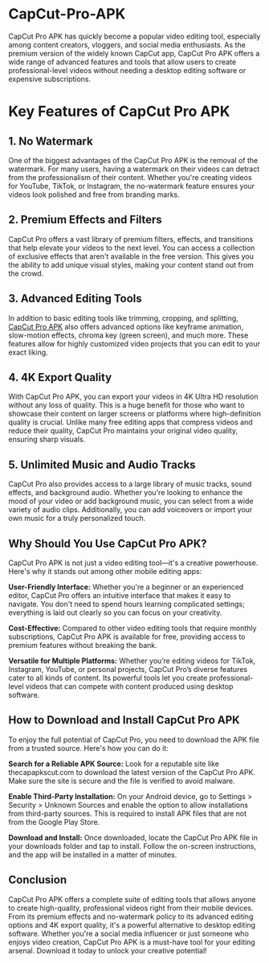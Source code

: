# CapCut-Pro-APK
CapCut Pro APK has quickly become a popular video editing tool, especially among content creators, vloggers, and social media enthusiasts. As the premium version of the widely known CapCut app, CapCut Pro APK offers a wide range of advanced features and tools that allow users to create professional-level videos without needing a desktop editing software or expensive subscriptions.

# Key Features of CapCut Pro APK
## 1. No Watermark

One of the biggest advantages of the CapCut Pro APK is the removal of the watermark. For many users, having a watermark on their videos can detract from the professionalism of their content. Whether you're creating videos for YouTube, TikTok, or Instagram, the no-watermark feature ensures your videos look polished and free from branding marks.

## 2. Premium Effects and Filters

CapCut Pro offers a vast library of premium filters, effects, and transitions that help elevate your videos to the next level. You can access a collection of exclusive effects that aren't available in the free version. This gives you the ability to add unique visual styles, making your content stand out from the crowd.

## 3. Advanced Editing Tools

In addition to basic editing tools like trimming, cropping, and splitting, [CapCut Pro APK](https://thecapapkscut.com/) also offers advanced options like keyframe animation, slow-motion effects, chroma key (green screen), and much more. These features allow for highly customized video projects that you can edit to your exact liking.

## 4. 4K Export Quality

With CapCut Pro APK, you can export your videos in 4K Ultra HD resolution without any loss of quality. This is a huge benefit for those who want to showcase their content on larger screens or platforms where high-definition quality is crucial. Unlike many free editing apps that compress videos and reduce their quality, CapCut Pro maintains your original video quality, ensuring sharp visuals.

## 5. Unlimited Music and Audio Tracks

CapCut Pro also provides access to a large library of music tracks, sound effects, and background audio. Whether you're looking to enhance the mood of your video or add background music, you can select from a wide variety of audio clips. Additionally, you can add voiceovers or import your own music for a truly personalized touch.

## Why Should You Use CapCut Pro APK?
CapCut Pro APK is not just a video editing tool—it's a creative powerhouse. Here's why it stands out among other mobile editing apps:

**User-Friendly Interface:** Whether you're a beginner or an experienced editor, CapCut Pro offers an intuitive interface that makes it easy to navigate. You don't need to spend hours learning complicated settings; everything is laid out clearly so you can focus on your creativity.

**Cost-Effective:** Compared to other video editing tools that require monthly subscriptions, CapCut Pro APK is available for free, providing access to premium features without breaking the bank.

**Versatile for Multiple Platforms:** Whether you’re editing videos for TikTok, Instagram, YouTube, or personal projects, CapCut Pro’s diverse features cater to all kinds of content. Its powerful tools let you create professional-level videos that can compete with content produced using desktop software.

## How to Download and Install CapCut Pro APK
To enjoy the full potential of CapCut Pro, you need to download the APK file from a trusted source. Here's how you can do it:

**Search for a Reliable APK Source:** Look for a reputable site like thecapapkscut.com to download the latest version of the CapCut Pro APK. Make sure the site is secure and the file is verified to avoid malware.

**Enable Third-Party Installation:** On your Android device, go to Settings > Security > Unknown Sources and enable the option to allow installations from third-party sources. This is required to install APK files that are not from the Google Play Store.

**Download and Install:** Once downloaded, locate the CapCut Pro APK file in your downloads folder and tap to install. Follow the on-screen instructions, and the app will be installed in a matter of minutes.

## Conclusion
CapCut Pro APK offers a complete suite of editing tools that allows anyone to create high-quality, professional videos right from their mobile devices. From its premium effects and no-watermark policy to its advanced editing options and 4K export quality, it's a powerful alternative to desktop editing software. Whether you're a social media influencer or just someone who enjoys video creation, CapCut Pro APK is a must-have tool for your editing arsenal. Download it today to unlock your creative potential!
